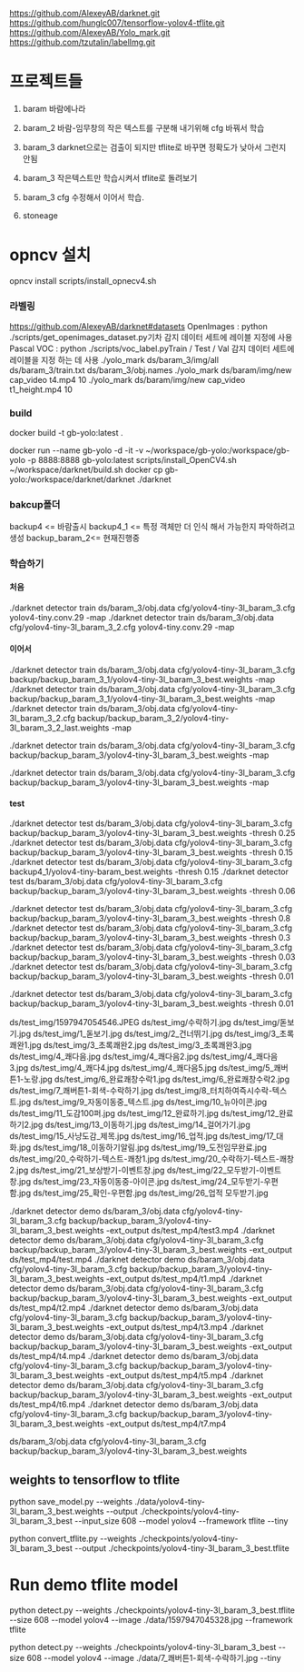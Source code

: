 
https://github.com/AlexeyAB/darknet.git
https://github.com/hunglc007/tensorflow-yolov4-tflite.git
https://github.com/AlexeyAB/Yolo_mark.git
https://github.com/tzutalin/labelImg.git

# 프로젝트들
1. baram 바람에나라
2. baram_2 
	바람-임무창의 작은 텍스트를 구분해 내기위해 cfg 바꿔서 학습
3. baram_3
	darknet으로는 검출이 되지만  tflite로 바꾸면 정확도가 낮아서 그런지 안됨
4. baram_3
	작은텍스트만 학습시켜서 tflite로 돌려보기
5. baram_3 cfg 수정해서 이어서 학습.
	

3. stoneage


# opncv 설치
opncv install
scripts/install_opnecv4.sh

### 라벨링
https://github.com/AlexeyAB/darknet#datasets
OpenImages : python ./scripts/get_openimages_dataset.py기차 감지 데이터 세트에 레이블 지정에 사용
Pascal VOC : python ./scripts/voc_label.pyTrain / Test / Val 감지 데이터 세트에 레이블을 지정 하는 데 사용
./yolo_mark ds/baram_3/img/all ds/baram_3/train.txt ds/baram_3/obj.names
./yolo_mark ds/baram/img/new cap_video t4.mp4 10
./yolo_mark ds/baram/img/new cap_video t1_height.mp4 10

### build 
docker build -t gb-yolo:latest .  

docker run  --name gb-yolo -d -it -v ~/workspace/gb-yolo:/workspace/gb-yolo -p 8888:8888  gb-yolo:latest
scripts/install_OpenCV4.sh
~/workspace/darknet/build.sh
docker cp gb-yolo:/workspace/darknet/darknet ./darknet

### bakcup폴더
backup4 <= 바람출시
backup4_1 <= 특정 객체만 더 인식 해서 가능한지 파악하려고 생성
backup_baram_2<= 현재진행중


### 학습하기
#### 처음
./darknet detector train ds/baram_3/obj.data cfg/yolov4-tiny-3l_baram_3.cfg yolov4-tiny.conv.29  -map
./darknet detector train ds/baram_3/obj.data cfg/yolov4-tiny-3l_baram_3_2.cfg yolov4-tiny.conv.29  -map
#### 이어서
./darknet detector train ds/baram_3/obj.data cfg/yolov4-tiny-3l_baram_3.cfg backup/backup_baram_3_1/yolov4-tiny-3l_baram_3_best.weights  -map 
./darknet detector train ds/baram_3/obj.data cfg/yolov4-tiny-3l_baram_3.cfg backup/backup_baram_3_1/yolov4-tiny-3l_baram_3_best.weights  -map 
./darknet detector train ds/baram_3/obj.data cfg/yolov4-tiny-3l_baram_3_2.cfg backup/backup_baram_3_2/yolov4-tiny-3l_baram_3_2_last.weights  -map 

./darknet detector train ds/baram_3/obj.data cfg/yolov4-tiny-3l_baram_3.cfg backup/backup_baram_3/yolov4-tiny-3l_baram_3_best.weights  -map 

./darknet detector train ds/baram_3/obj.data cfg/yolov4-tiny-3l_baram_3.cfg backup/backup_baram_3/yolov4-tiny-3l_baram_3_best.weights  -map 
#### test
./darknet detector test ds/baram_3/obj.data cfg/yolov4-tiny-3l_baram_3.cfg backup/backup_baram_3/yolov4-tiny-3l_baram_3_best.weights -thresh 0.25
./darknet detector test ds/baram_3/obj.data cfg/yolov4-tiny-3l_baram_3.cfg backup/backup_baram_3/yolov4-tiny-3l_baram_3_best.weights -thresh 0.15
./darknet detector test ds/baram_3/obj.data cfg/yolov4-tiny-3l_baram_3.cfg backup4_1/yolov4-tiny-baram_best.weights -thresh 0.15
./darknet detector test ds/baram_3/obj.data cfg/yolov4-tiny-3l_baram_3.cfg backup/backup_baram_3/yolov4-tiny-3l_baram_3_best.weights -thresh 0.06

 ./darknet detector test ds/baram_3/obj.data cfg/yolov4-tiny-3l_baram_3.cfg backup/backup_baram_3/yolov4-tiny-3l_baram_3_best.weights -thresh 0.8
 ./darknet detector test ds/baram_3/obj.data cfg/yolov4-tiny-3l_baram_3.cfg backup/backup_baram_3/yolov4-tiny-3l_baram_3_best.weights -thresh 0.3
./darknet detector test ds/baram_3/obj.data cfg/yolov4-tiny-3l_baram_3.cfg backup/backup_baram_3/yolov4-tiny-3l_baram_3_best.weights -thresh 0.03
./darknet detector test ds/baram_3/obj.data cfg/yolov4-tiny-3l_baram_3.cfg backup/backup_baram_3/yolov4-tiny-3l_baram_3_best.weights -thresh 0.01

./darknet detector test ds/baram_3/obj.data cfg/yolov4-tiny-3l_baram_3.cfg backup/backup_baram_3/yolov4-tiny-3l_baram_3_best.weights -thresh 0.01

ds/test_img/1597947054546.JPEG
ds/test_img/수락하기.jpg
ds/test_img/돋보기.jpg
ds/test_img/1_돋보기.jpg
ds/test_img/2_건너뛰기.jpg
ds/test_img/3_초록쾌완1.jpg
ds/test_img/3_초록쾌완2.jpg
ds/test_img/3_초록쾌완3.jpg
ds/test_img/4_쾌다음.jpg
ds/test_img/4_쾌다음2.jpg
ds/test_img/4_쾌다음3.jpg
ds/test_img/4_쾌다4.jpg
ds/test_img/4_쾌다음5.jpg
ds/test_img/5_쾌버튼1-노랑.jpg
ds/test_img/6_완료쾌창수락1.jpg
ds/test_img/6_완료쾌창수락2.jpg
ds/test_img/7_쾌버튼1-회색-수락하기.jpg
ds/test_img/8_터치하여즉시수락-텍스트.jpg
ds/test_img/9_자동이동중_텍스트.jpg
ds/test_img/10_뉴아이콘.jpg
ds/test_img/11_도감100퍼.jpg
ds/test_img/12_완료하기.jpg
ds/test_img/12_완료하기2.jpg
ds/test_img/13_이동하기.jpg
ds/test_img/14_걸어가기.jpg
ds/test_img/15_사냥도감_제목.jpg
ds/test_img/16_업적.jpg
ds/test_img/17_대화.jpg
ds/test_img/18_이동하기알림.jpg
ds/test_img/19_도전임무완료.jpg
ds/test_img/20_수락하기-텍스트-쾌창1.jpg
ds/test_img/20_수락하기-텍스트-쾌창2.jpg
ds/test_img/21_보상받기-이벤트창.jpg
ds/test_img/22_모두받기-이벤트창.jpg
ds/test_img/23_자동이동중-아이콘.jpg
ds/test_img/24_모두받기-우편함.jpg
ds/test_img/25_확인-우편함.jpg
ds/test_img/26_업적 모두받기.jpg


./darknet detector demo ds/baram_3/obj.data cfg/yolov4-tiny-3l_baram_3.cfg backup/backup_baram_3/yolov4-tiny-3l_baram_3_best.weights -ext_output ds/test_mp4/test3.mp4
./darknet detector demo ds/baram_3/obj.data cfg/yolov4-tiny-3l_baram_3.cfg backup/backup_baram_3/yolov4-tiny-3l_baram_3_best.weights -ext_output ds/test_mp4/test.mp4
./darknet detector demo ds/baram_3/obj.data cfg/yolov4-tiny-3l_baram_3.cfg backup/backup_baram_3/yolov4-tiny-3l_baram_3_best.weights -ext_output ds/test_mp4/t1.mp4
./darknet detector demo ds/baram_3/obj.data cfg/yolov4-tiny-3l_baram_3.cfg backup/backup_baram_3/yolov4-tiny-3l_baram_3_best.weights -ext_output ds/test_mp4/t2.mp4
./darknet detector demo ds/baram_3/obj.data cfg/yolov4-tiny-3l_baram_3.cfg backup/backup_baram_3/yolov4-tiny-3l_baram_3_best.weights -ext_output ds/test_mp4/t3.mp4
./darknet detector demo ds/baram_3/obj.data cfg/yolov4-tiny-3l_baram_3.cfg backup/backup_baram_3/yolov4-tiny-3l_baram_3_best.weights -ext_output ds/test_mp4/t4.mp4
./darknet detector demo ds/baram_3/obj.data cfg/yolov4-tiny-3l_baram_3.cfg backup/backup_baram_3/yolov4-tiny-3l_baram_3_best.weights -ext_output ds/test_mp4/t5.mp4
./darknet detector demo ds/baram_3/obj.data cfg/yolov4-tiny-3l_baram_3.cfg backup/backup_baram_3/yolov4-tiny-3l_baram_3_best.weights -ext_output ds/test_mp4/t6.mp4
./darknet detector demo ds/baram_3/obj.data cfg/yolov4-tiny-3l_baram_3.cfg backup/backup_baram_3/yolov4-tiny-3l_baram_3_best.weights -ext_output ds/test_mp4/t7.mp4

ds/baram_3/obj.data cfg/yolov4-tiny-3l_baram_3.cfg backup/backup_baram_3/yolov4-tiny-3l_baram_3_best.weights 
## weights to tensorflow  to tflite
python save_model.py --weights ./data/yolov4-tiny-3l_baram_3_best.weights --output ./checkpoints/yolov4-tiny-3l_baram_3_best --input_size 608 --model yolov4 --framework tflite --tiny

python convert_tflite.py --weights ./checkpoints/yolov4-tiny-3l_baram_3_best --output ./checkpoints/yolov4-tiny-3l_baram_3_best.tflite


# Run demo tflite model
python detect.py --weights ./checkpoints/yolov4-tiny-3l_baram_3_best.tflite --size 608 --model yolov4 --image ./data/1597947045328.jpg --framework tflite

python detect.py --weights ./checkpoints/yolov4-tiny-3l_baram_3_best --size 608 --model yolov4 --image ./data/7_쾌버튼1-회색-수락하기.jpg --tiny

